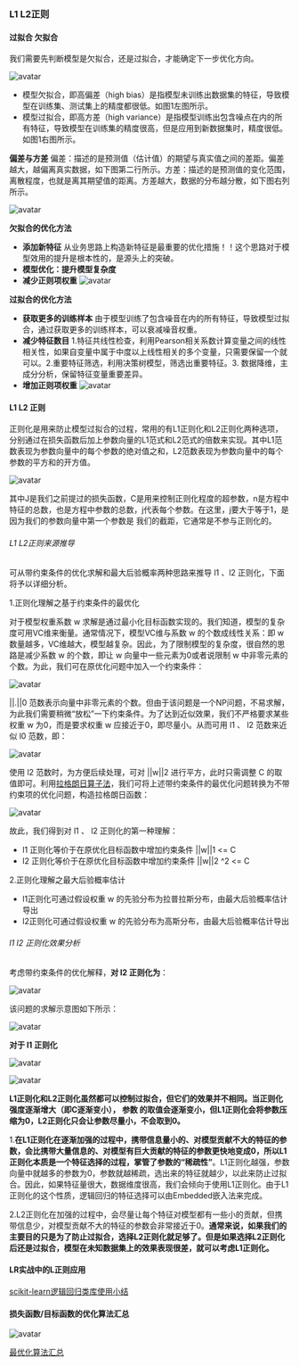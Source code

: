 ### L1 L2正则

#### 过拟合 欠拟合
我们需要先判断模型是欠拟合，还是过拟合，才能确定下一步优化方向。

![avatar](https://github.com/coderGray1296/code/blob/master/%E6%9C%BA%E5%99%A8%E5%AD%A6%E4%B9%A0%E5%A4%8D%E4%B9%A0/pictures/L%E6%AD%A3%E5%88%99_1.png)

- 模型欠拟合，即高偏差（high bias）是指模型未训练出数据集的特征，导致模型在训练集、测试集上的精度都很低。如图1左图所示。
- 模型过拟合，即高方差（high variance）是指模型训练出包含噪点在内的所有特征，导致模型在训练集的精度很高，但是应用到新数据集时，精度很低。如图1右图所示。

**偏差与方差** 偏差：描述的是预测值（估计值）的期望与真实值之间的差距。偏差越大，越偏离真实数据，如下图第二行所示。方差：描述的是预测值的变化范围，离散程度，也就是离其期望值的距离。方差越大，数据的分布越分散，如下图右列所示。

![avatar](https://github.com/coderGray1296/code/blob/master/%E6%9C%BA%E5%99%A8%E5%AD%A6%E4%B9%A0%E5%A4%8D%E4%B9%A0/pictures/L%E6%AD%A3%E5%88%99_2.png)

**欠拟合的优化方法**

- **添加新特征** 从业务思路上构造新特征是最重要的优化措施！！这个思路对于模型效用的提升是根本性的，是源头上的突破。
- **模型优化：提升模型复杂度**
- **减少正则项权重** ![avatar](https://github.com/coderGray1296/code/blob/master/%E6%9C%BA%E5%99%A8%E5%AD%A6%E4%B9%A0%E5%A4%8D%E4%B9%A0/pictures/L%E6%AD%A3%E5%88%99_3.png)

**过拟合的优化方法**

- **获取更多的训练样本** 由于模型训练了包含噪音在内的所有特征，导致模型过拟合，通过获取更多的训练样本，可以衰减噪音权重。
- **减少特征数目** 1.特征共线性检查，利用Pearson相关系数计算变量之间的线性相关性，如果自变量中属于中度以上线性相关的多个变量，只需要保留一个就可以。2.重要特征筛选，利用决策树模型，筛选出重要特征。3. 数据降维，主成分分析，保留特征变量重要差异。
- **增加正则项权重** ![avatar](https://github.com/coderGray1296/code/blob/master/%E6%9C%BA%E5%99%A8%E5%AD%A6%E4%B9%A0%E5%A4%8D%E4%B9%A0/pictures/L%E6%AD%A3%E5%88%99_4.png)

#### L1 L2 正则
正则化是用来防止模型过拟合的过程，常用的有L1正则化和L2正则化两种选项，分别通过在损失函数后加上参数向量的L1范式和L2范式的倍数来实现。其中L1范数表现为参数向量中的每个参数的绝对值之和，L2范数表现为参数向量中的每个参数的平方和的开方值。

![avatar](https://github.com/coderGray1296/code/blob/master/%E6%9C%BA%E5%99%A8%E5%AD%A6%E4%B9%A0%E5%A4%8D%E4%B9%A0/pictures/L%E6%AD%A3%E5%88%99.jpg)

其中J是我们之前提过的损失函数，C是用来控制正则化程度的超参数，n是方程中特征的总数，也是方程中参数的总数，j代表每个参数。在这里，j要大于等于1，是因为我们的参数向量中第一个参数是 我们的截距，它通常是不参与正则化的。

###### L1 L2正则来源推导
可从带约束条件的优化求解和最大后验概率两种思路来推导 l1 、l2 正则化，下面将予以详细分析。

1.正则化理解之基于约束条件的最优化

对于模型权重系数 w 求解是通过最小化目标函数实现的。我们知道，模型的复杂度可用VC维来衡量。通常情况下，模型VC维与系数 w 的个数成线性关系：即 w 数量越多，VC维越大，模型越复杂。因此，为了限制模型的复杂度，很自然的思路是减少系数 w 的个数，即让 w 向量中一些元素为0或者说限制 w 中非零元素的个数。为此，我们可在原优化问题中加入一个约束条件：

![avatar](https://github.com/coderGray1296/code/blob/master/%E6%9C%BA%E5%99%A8%E5%AD%A6%E4%B9%A0%E5%A4%8D%E4%B9%A0/pictures/L%E6%AD%A3%E5%88%99_5.png)

||.||0 范数表示向量中非零元素的个数。但由于该问题是一个NP问题，不易求解，为此我们需要稍微“放松”一下约束条件。为了达到近似效果，我们不严格要求某些权重 w 为0，而是要求权重 w 应接近于0，即尽量小。从而可用 l1 、 l2 范数来近似 l0 范数，即：

![avatar](https://github.com/coderGray1296/code/blob/master/%E6%9C%BA%E5%99%A8%E5%AD%A6%E4%B9%A0%E5%A4%8D%E4%B9%A0/pictures/L%E6%AD%A3%E5%88%99_6.png)

使用 l2 范数时，为方便后续处理，可对 ||w||2 进行平方，此时只需调整 C 的取值即可。利用[拉格朗日算子法](https://www.zhihu.com/question/38586401)，我们可将上述带约束条件的最优化问题转换为不带约束项的优化问题，构造拉格朗日函数：

![avatar](https://github.com/coderGray1296/code/blob/master/%E6%9C%BA%E5%99%A8%E5%AD%A6%E4%B9%A0%E5%A4%8D%E4%B9%A0/pictures/L%E6%AD%A3%E5%88%99_7.png)

故此，我们得到对 l1 、 l2 正则化的第一种理解：
- l1 正则化等价于在原优化目标函数中增加约束条件 ||w||1 <= C
- l2 正则化等价于在原优化目标函数中增加约束条件 ||w||2 ^2 <= C

2.正则化理解之最大后验概率估计

- l1正则化可通过假设权重 w 的先验分布为拉普拉斯分布，由最大后验概率估计导出
- l2正则化可通过假设权重 w 的先验分布为高斯分布，由最大后验概率估计导出

###### l1 l2 正则化效果分析

考虑带约束条件的优化解释，**对 l2 正则化为**：

![avatar](https://github.com/coderGray1296/code/blob/master/%E6%9C%BA%E5%99%A8%E5%AD%A6%E4%B9%A0%E5%A4%8D%E4%B9%A0/pictures/L%E6%AD%A3%E5%88%99_8.png)

该问题的求解示意图如下所示：

![avatar](https://github.com/coderGray1296/code/blob/master/%E6%9C%BA%E5%99%A8%E5%AD%A6%E4%B9%A0%E5%A4%8D%E4%B9%A0/pictures/L%E6%AD%A3%E5%88%99_9.png)

**对于 l1 正则化**

![avatar](https://github.com/coderGray1296/code/blob/master/%E6%9C%BA%E5%99%A8%E5%AD%A6%E4%B9%A0%E5%A4%8D%E4%B9%A0/pictures/L%E6%AD%A3%E5%88%99_10.png)

![avatar](https://github.com/coderGray1296/code/blob/master/%E6%9C%BA%E5%99%A8%E5%AD%A6%E4%B9%A0%E5%A4%8D%E4%B9%A0/pictures/L%E6%AD%A3%E5%88%99_11.png)

**L1正则化和L2正则化虽然都可以控制过拟合，但它们的效果并不相同。当正则化强度逐渐增大（即C逐渐变小）， 参数 的取值会逐渐变小，但L1正则化会将参数压缩为0，L2正则化只会让参数尽量小，不会取到0。**

1.**在L1正则化在逐渐加强的过程中，携带信息量小的、对模型贡献不大的特征的参数，会比携带大量信息的、对模型有巨大贡献的特征的参数更快地变成0，所以L1正则化本质是一个特征选择的过程，掌管了参数的“稀疏性”**。L1正则化越强，参数向量中就越多的参数为0，参数就越稀疏，选出来的特征就越少，以此来防止过拟合。因此，如果特征量很大，数据维度很高，我们会倾向于使用L1正则化。由于L1正则化的这个性质，逻辑回归的特征选择可以由Embedded嵌入法来完成。

2.L2正则化在加强的过程中，会尽量让每个特征对模型都有一些小的贡献，但携带信息少，对模型贡献不大的特征的参数会非常接近于0。**通常来说，如果我们的主要目的只是为了防止过拟合，选择L2正则化就足够了。但是如果选择L2正则化后还是过拟合，模型在未知数据集上的效果表现很差，就可以考虑L1正则化。**

#### LR实战中的L正则应用
[scikit-learn逻辑回归类库使用小结](https://www.cnblogs.com/pinard/p/6035872.html)

#### 损失函数/目标函数的优化算法汇总
![avatar](https://github.com/coderGray1296/code/blob/master/%E6%9C%BA%E5%99%A8%E5%AD%A6%E4%B9%A0%E5%A4%8D%E4%B9%A0/pictures/L%E6%AD%A3%E5%88%99_11.png)

[最优化算法汇总](https://zhuanlan.zhihu.com/p/42689565)
